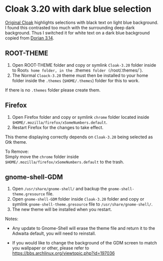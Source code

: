 # Cloak 3.20 with dark blue selection

[Original Cloak](https://killhellokitty.deviantart.com/art/Cloak-3-20-6-05052016-603341133) highlights selections with black text on light blue background. I found this contrasted too much with the surrounding deep dark background. Thus I switched it for white text on a dark blue background copied from [Dorian 3.14](https://github.com/dllud/Dorian-3.14/).

## ROOT-THEME

1. Open ROOT-THEME folder and copy or symlink `Cloak-3.20` folder inside to Root`s home folder, in the `.themes` folder (`/root/.themes/`).
2. The Normal `Cloack-3.20` theme must then be installed to your home folder inside the `.themes` (`$HOME/.themes`) folder for this to work.

If there is no `.themes` folder please create them.

## Firefox

1. Open Firefox folder and copy or symlink `chrome` folder located inside `$HOME/.mozilla/firefox/xSomeNumbers.default`.
2. Restart Firefox for the changes to take effect.

This theme displaying correctly depends on `Cloak-3.20` being selected as Gtk theme.

To Remove:  
Simply move the `chrome` folder inside `$HOME/.mozilla/firefox/xSomeNumbers.default` to the trash.

## gnome-shell-GDM

1. Open `/usr/share/gnome-shell/` and backup the `gnome-shell-theme.gresource` file.
2. Open `gnome-shell-GDM` folder inside `Cloak-3.20` folder and copy or symlink `gnome-shell-theme.gresource` file to `/usr/share/gnome-shell/`.
3. The new theme will be installed when you restart.

Notes:

- Any update to Gnome-Shell will erase the theme file and return it to the Adwaita default, you will need to reinstall.

- If you would like to change the background of the GDM screen to match you wallpaper or other, please refer to https://bbs.archlinux.org/viewtopic.php?id=197036
